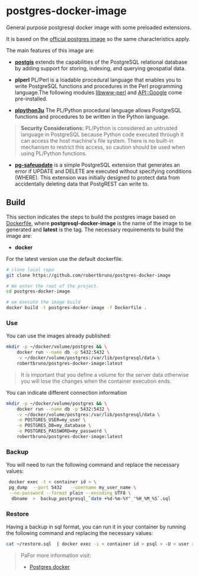 # postgres-docker-image

General purpose postgresql docker image with some preloaded extensions.

It is based on the [official postgres image](https://hub.docker.com/_/postgres/) so the same characteristics apply.

The main features of this image are:

* **[postgis](https://postgis.net/)** extends the capabilities of the PostgreSQL relational database by adding support for storing, indexing, and querying geospatial data.

* **plperl** PL/Perl is a loadable procedural language that enables you to write PostgreSQL functions and procedures in the Perl programming language.The following modules [libwww-perl](https://metacpan.org/dist/libwww-perl) and [API::Google](https://metacpan.org/pod/API::Google) come pre-installed.

* **[plpython3u](https://www.postgresql.org/docs/current/plpython.html)**  The PL/Python procedural language allows PostgreSQL functions and procedures to be written in the Python language.

> **Security Considerations:** PL/Python is considered an untrusted language in PostgreSQL because Python code executed through it can access the host machine's file system. There is no built-in mechanism to restrict this access, so caution should be used when using PL/Python functions.

* **[pg-safeupdate](https://github.com/eradman/pg-safeupdate)** is a simple PostgreSQL extension that generates an error if UPDATE and DELETE are executed without specifying conditions (WHERE). This extension was initially designed to protect data from accidentally deleting data that PostgREST can write to.

## Build

This section indicates the steps to build the postgres image based on [Dockerfile](Dockerfile), where **postgresql-docker-image** is the name of the image to be generated and **latest** is the tag. The necessary requirements to build the image are:

* **docker**

For the latest version use the default dockerfile.

```bash
# clone local repo
git clone https://github.com/robertbruno/postgres-docker-image

# We enter the root of the project.
cd postgres-docker-image

# we execute the image build
docker build -t postgres-docker-image -f Dockerfile .
```

### Use

You can use the images already published:

```bash
mkdir -p ~/docker/volume/postgres && \
    docker run --name db -p 5432:5432 \
    -v ~/docker/volume/postgres:/var/lib/postgresql/data \
    robertbruno/postgres-docker-image:latest
```

> It is important that you define a volume for the server data otherwise you will lose the changes when the container execution ends.

You can indicate different connection information

```bash
mkdir -p ~/docker/volume/postgres && \
    docker run --name db -p 5432:5432 \
    -v ~/docker/volume/postgres:/var/lib/postgresql/data \
    -e POSTGRES_USER=my_user \
    -e POSTGRES_DB=my_database \
    -e POSTGRES_PASSWORD=my_password \
    robertbruno/postgres-docker-image:latest
```

### Backup

You will need to run the following command and replace the necessary values:
```bash
 docker exec -t < container id > \
 pg_dump  --port 5432   --username my_user_name \
 --no-password --format plain --encoding UTF8 \
  dbname  >  backup_postgresql_`date +%d-%m-%Y"_"%H_%M_%S`.sql
```

### Restore

Having a backup in sql format, you can run it in your container by running the following command and replacing the necessary values:
```bash
cat ~/restore.sql  | docker exec -i < container id > psql > -U < user > -d < database >
```
> PaFor more information visit:
>
> * [Postgres docker](https://hub.docker.com/_/postgres)
